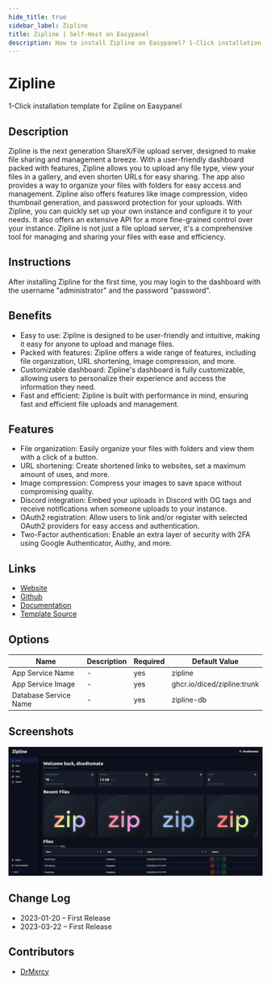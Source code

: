 ```yaml
---
hide_title: true
sidebar_label: Zipline
title: Zipline | Self-Host on Easypanel
description: How to install Zipline on Easypanel? 1-Click installation template for Zipline on Easypanel
---
```


<!-- generated -->

# Zipline

1-Click installation template for Zipline on Easypanel

## Description

Zipline is the next generation ShareX/File upload server, designed to make file sharing and management a breeze. With a user-friendly dashboard packed with features, Zipline allows you to upload any file type, view your files in a gallery, and even shorten URLs for easy sharing. The app also provides a way to organize your files with folders for easy access and management. Zipline also offers features like image compression, video thumbnail generation, and password protection for your uploads. With Zipline, you can quickly set up your own instance and configure it to your needs. It also offers an extensive API for a more fine-grained control over your instance. Zipline is not just a file upload server, it&#39;s a comprehensive tool for managing and sharing your files with ease and efficiency.

## Instructions

After installing Zipline for the first time, you may login to the dashboard with the username &quot;administrator&quot; and the password &quot;password&quot;.

## Benefits

- Easy to use: Zipline is designed to be user-friendly and intuitive, making it easy for anyone to upload and manage files.
- Packed with features: Zipline offers a wide range of features, including file organization, URL shortening, image compression, and more.
- Customizable dashboard: Zipline's dashboard is fully customizable, allowing users to personalize their experience and access the information they need.
- Fast and efficient: Zipline is built with performance in mind, ensuring fast and efficient file uploads and management.

## Features

- File organization: Easily organize your files with folders and view them with a click of a button.
- URL shortening: Create shortened links to websites, set a maximum amount of uses, and more.
- Image compression: Compress your images to save space without compromising quality.
- Discord integration: Embed your uploads in Discord with OG tags and receive notifications when someone uploads to your instance.
- OAuth2 registration: Allow users to link and/or register with selected OAuth2 providers for easy access and authentication.
- Two-Factor authentication: Enable an extra layer of security with 2FA using Google Authenticator, Authy, and more.

## Links

- [Website](https://zipline.diced.tech/)
- [Github](https://github.com/diced/zipline)
- [Documentation](https://zipline.diced.tech/docs/get-started)
- [Template Source](https://github.com/easypanel-io/templates/tree/main/templates/zipline)

## Options

Name | Description | Required | Default Value
-|-|-|-
App Service Name | - | yes | zipline
App Service Image | - | yes | ghcr.io/diced/zipline:trunk
Database Service Name | - | yes | zipline-db

## Screenshots

![Zipline Screenshot](./assets/screenshot.png)

## Change Log

- 2023-01-20 – First Release
- 2023-03-22 – First Release

## Contributors

- [DrMxrcy](https://github.com/DrMxrcy)
